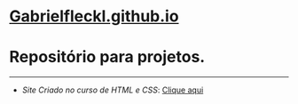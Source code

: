 # [Gabrielfleckl.github.io](gabrielfleckl.github.io)
# Repositório para projetos.
***
* _Site Criado no curso de HTML e CSS_: [Clique aqui](https://gabrielfleckl.github.io/projeto-android/)
